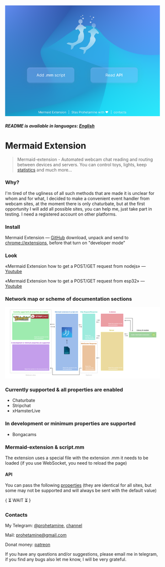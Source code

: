 ![logo](https://github.com/prohetamine/mermaid-extension/blob/main/media/logo.png)

##### README is available in languages: [English](https://github.com/prohetamine/habr-freelance/blob/main/english.md)

# Mermaid Extension

> Mermaid-extension - Automated webcam chat reading and routing between devices and servers. You can control toys, lights, keep [statistics](https://github.com/prohetamine/webcam-token-stat-stream) and much more...

### Why?

I'm tired of the ugliness of all such methods that are made it is unclear for whom and for what, I decided to make a convenient event handler from webcam sites, at the moment there is only chaturbate, but at the first opportunity I will add all possible sites, you can help me, just take part in testing. I need a registered account on other platforms.

### Install

Mermaid Extension — [GitHub](https://github.com/prohetamine/mermaid-extension/archive/refs/heads/main.zip) download, unpack and send to [chrome://extensions](chrome://extensions), before that turn on "developer mode"

### Look

«Mermaid Extension how to get a POST/GET request from nodejs» — [Youtube](https://www.youtube.com/channel/UCFTKTphoCxkNU_88b-0Mq8g)

«Mermaid Extension how to get a POST/GET request from esp32» — [Youtube](https://www.youtube.com/channel/UCFTKTphoCxkNU_88b-0Mq8g)

### Network map or scheme of documentation sections

![documentation-map](https://github.com/prohetamine/mermaid-extension/blob/main/media/documentation-map.png)

### Currently supported & all properties are enabled

- Chaturbate
- Stripchat
- xHamsterLive

### In development or minimum properties are supported

- Bongacams

### Mermaid-extension & script.mm

The extension uses a special file with the extension .mm it needs to be loaded (if you use WebSocket, you need to reload the page)

#### API

You can pass the following [properties](https://github.com/prohetamine/mermaid-extension/blob/main/properties.md) (they are identical for all sites, but some may not be supported and will always be sent with the default value)


{ ⏳ WAIT ⏳ }

### Contacts

My Telegram: [@prohetamine](https://t.me/prohetamine), [channel](https://t.me/prohetamines)

Mail: prohetamine@gmail.com

Donat money: [patreon](https://www.patreon.com/prohetamine)

If you have any questions and/or suggestions, please email me in telegram, if you find any bugs also let me know, I will be very grateful.
